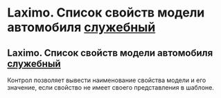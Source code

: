 ﻿---
description: 2.4.7
---
# Laximo. Список свойств модели автомобиля [служебный](!)
## Laximo. Список свойств модели автомобиля [служебный](!)
Контрол позволяет вывести наименование свойства модели и его значение, если свойство не имеет своего представления в шаблоне.
